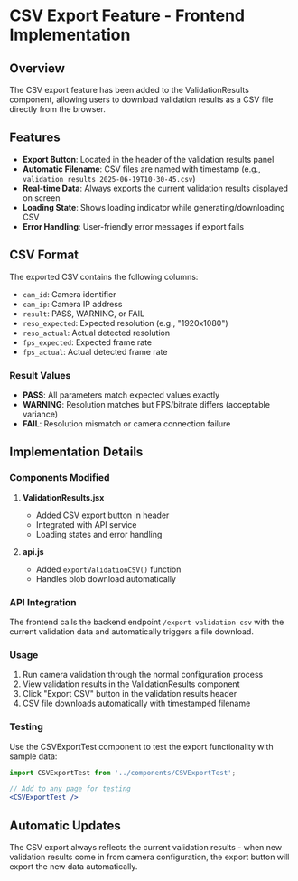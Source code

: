 # CSV Export Feature - Frontend Implementation

## Overview

The CSV export feature has been added to the ValidationResults component, allowing users to download validation results as a CSV file directly from the browser.

## Features

- **Export Button**: Located in the header of the validation results panel
- **Automatic Filename**: CSV files are named with timestamp (e.g., `validation_results_2025-06-19T10-30-45.csv`)
- **Real-time Data**: Always exports the current validation results displayed on screen
- **Loading State**: Shows loading indicator while generating/downloading CSV
- **Error Handling**: User-friendly error messages if export fails

## CSV Format

The exported CSV contains the following columns:
- `cam_id`: Camera identifier
- `cam_ip`: Camera IP address
- `result`: PASS, WARNING, or FAIL
- `reso_expected`: Expected resolution (e.g., "1920x1080")
- `reso_actual`: Actual detected resolution
- `fps_expected`: Expected frame rate
- `fps_actual`: Actual detected frame rate

### Result Values

- **PASS**: All parameters match expected values exactly
- **WARNING**: Resolution matches but FPS/bitrate differs (acceptable variance)
- **FAIL**: Resolution mismatch or camera connection failure

## Implementation Details

### Components Modified

1. **ValidationResults.jsx**
   - Added CSV export button in header
   - Integrated with API service
   - Loading states and error handling

2. **api.js**
   - Added `exportValidationCSV()` function
   - Handles blob download automatically

### API Integration

The frontend calls the backend endpoint `/export-validation-csv` with the current validation data and automatically triggers a file download.

### Usage

1. Run camera validation through the normal configuration process
2. View validation results in the ValidationResults component
3. Click "Export CSV" button in the validation results header
4. CSV file downloads automatically with timestamped filename

### Testing

Use the CSVExportTest component to test the export functionality with sample data:

```jsx
import CSVExportTest from '../components/CSVExportTest';

// Add to any page for testing
<CSVExportTest />
```

## Automatic Updates

The CSV export always reflects the current validation results - when new validation results come in from camera configuration, the export button will export the new data automatically.
